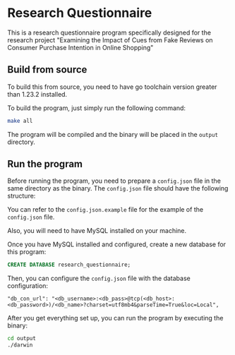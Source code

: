 # Research Questionnaire

This is a research questionnaire program specifically designed for the research project "Examining the Impact of Cues from Fake Reviews on Consumer Purchase Intention in Online Shopping"

## Build from source
To build this from source, you need to have go toolchain version greater than 1.23.2 installed.

To build the program, just simply run the following command:
```bash
make all
```

The program will be compiled and the binary will be placed in the `output` directory.

## Run the program
Before running the program, you need to prepare a `config.json` file in the same directory as the binary. The `config.json` file should have the following structure:

You can refer to the `config.json.example` file for the example of the `config.json` file.

Also, you will need to have MySQL installed on your machine.

Once you have MySQL installed and configured, create a new database for this program:

```sql
CREATE DATABASE research_questionnaire;
```

Then, you can configure the `config.json` file with the database configuration:
```text
"db_con_url": "<db_username>:<db_pass>@tcp(<db_host>:<db_password>)/<db_name>?charset=utf8mb4&parseTime=True&loc=Local",
```

After you get everything set up, you can run the program by executing the binary:
```bash
cd output
./darwin
```